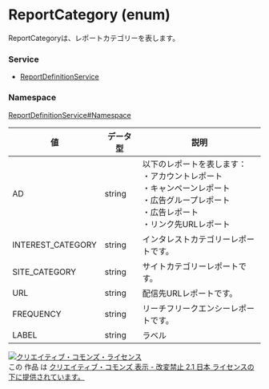 # ReportCategory (enum)
ReportCategoryは、レポートカテゴリーを表します。
### Service
+ [ReportDefinitionService](../../services/ReportDefinitionService.md)

### Namespace
[ReportDefinitionService#Namespace](../../services/ReportDefinitionService.md#namespace)

| 値 | データ型 | 説明 | 
|---|---|---|
| AD| string | 以下のレポートを表します：<br>・アカウントレポート<br>・キャンペーンレポート<br>・広告グループレポート<br>・広告レポート<br>・リンク先URLレポート|
| INTEREST_CATEGORY| string | インタレストカテゴリーレポートです。 |
| SITE_CATEGORY| string | サイトカテゴリーレポートです。 |
| URL| string | 配信先URLレポートです。 |
| FREQUENCY| string | リーチフリークエンシーレポートです。 |
| LABEL| string | ラベル |

<a rel="license" href="http://creativecommons.org/licenses/by-nd/2.1/jp/"><img alt="クリエイティブ・コモンズ・ライセンス" style="border-width:0" src="https://i.creativecommons.org/l/by-nd/2.1/jp/88x31.png" /></a><br />この 作品 は <a rel="license" href="http://creativecommons.org/licenses/by-nd/2.1/jp/">クリエイティブ・コモンズ 表示 - 改変禁止 2.1 日本 ライセンスの下に提供されています。</a>
